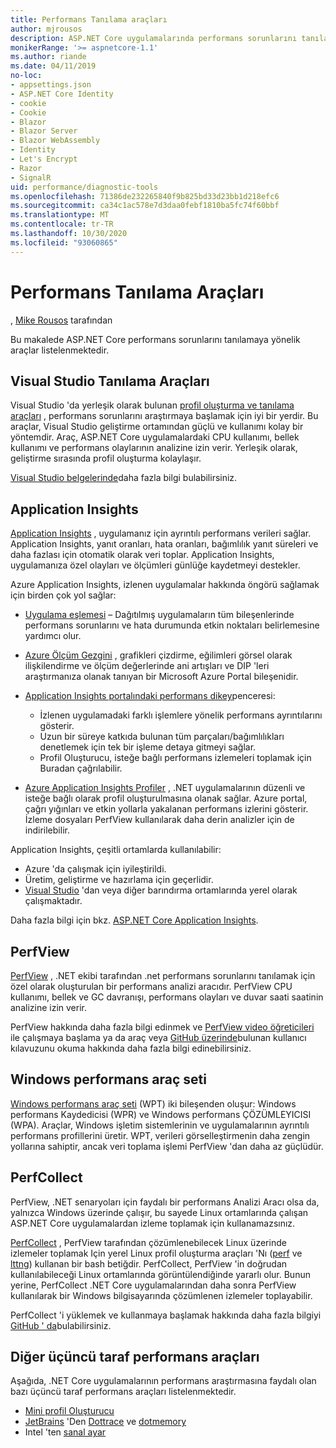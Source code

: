 ```yaml
---
title: Performans Tanılama araçları
author: mjrousos
description: ASP.NET Core uygulamalarında performans sorunlarını tanılamaya yönelik faydalı araçlar.
monikerRange: '>= aspnetcore-1.1'
ms.author: riande
ms.date: 04/11/2019
no-loc:
- appsettings.json
- ASP.NET Core Identity
- cookie
- Cookie
- Blazor
- Blazor Server
- Blazor WebAssembly
- Identity
- Let's Encrypt
- Razor
- SignalR
uid: performance/diagnostic-tools
ms.openlocfilehash: 71386de232265840f9b825bd33d23bb1d218efc6
ms.sourcegitcommit: ca34c1ac578e7d3daa0febf1810ba5fc74f60bbf
ms.translationtype: MT
ms.contentlocale: tr-TR
ms.lasthandoff: 10/30/2020
ms.locfileid: "93060865"
---
```

# <a name="performance-diagnostic-tools"></a>Performans Tanılama Araçları

, [Mike Rousos](https://github.com/mjrousos) tarafından

Bu makalede ASP.NET Core performans sorunlarını tanılamaya yönelik araçlar listelenmektedir.

## <a name="visual-studio-diagnostic-tools"></a>Visual Studio Tanılama Araçları

Visual Studio 'da yerleşik olarak bulunan [profil oluşturma ve tanılama araçları](/visualstudio/profiling) , performans sorunlarını araştırmaya başlamak için iyi bir yerdir. Bu araçlar, Visual Studio geliştirme ortamından güçlü ve kullanımı kolay bir yöntemdir. Araç, ASP.NET Core uygulamalardaki CPU kullanımı, bellek kullanımı ve performans olaylarının analizine izin verir. Yerleşik olarak, geliştirme sırasında profil oluşturma kolaylaşır.

[Visual Studio belgelerinde](/visualstudio/profiling/profiling-overview)daha fazla bilgi bulabilirsiniz.

## <a name="application-insights"></a>Application Insights

[Application Insights](/azure/application-insights/app-insights-overview) , uygulamanız için ayrıntılı performans verileri sağlar. Application Insights, yanıt oranları, hata oranları, bağımlılık yanıt süreleri ve daha fazlası için otomatik olarak veri toplar. Application Insights, uygulamanıza özel olayları ve ölçümleri günlüğe kaydetmeyi destekler.

Azure Application Insights, izlenen uygulamalar hakkında öngörü sağlamak için birden çok yol sağlar:

- [Uygulama eşlemesi](/azure/application-insights/app-insights-app-map) – Dağıtılmış uygulamaların tüm bileşenlerinde performans sorunlarını ve hata durumunda etkin noktaları belirlemesine yardımcı olur.
- [Azure Ölçüm Gezgini](/azure/azure-monitor/platform/metrics-getting-started) , grafikleri çizdirme, eğilimleri görsel olarak ilişkilendirme ve ölçüm değerlerinde ani artışları ve DIP 'leri araştırmanıza olanak tanıyan bir Microsoft Azure Portal bileşenidir.
- [Application Insights portalındaki performans dikey](/azure/application-insights/app-insights-tutorial-performance)penceresi:

  - İzlenen uygulamadaki farklı işlemlere yönelik performans ayrıntılarını gösterir.
  - Uzun bir süreye katkıda bulunan tüm parçaları/bağımlılıkları denetlemek için tek bir işleme detaya gitmeyi sağlar.
  - Profil Oluşturucu, isteğe bağlı performans izlemeleri toplamak için Buradan çağrılabilir.

- [Azure Application Insights Profiler](/azure/azure-monitor/app/profiler) , .NET uygulamalarının düzenli ve isteğe bağlı olarak profil oluşturulmasına olanak sağlar.  Azure portal, çağrı yığınları ve etkin yollarla yakalanan performans izlerini gösterir. İzleme dosyaları PerfView kullanılarak daha derin analizler için de indirilebilir.

Application Insights, çeşitli ortamlarda kullanılabilir:

- Azure 'da çalışmak için iyileştirildi.
- Üretim, geliştirme ve hazırlama için geçerlidir.
- [Visual Studio](/azure/application-insights/app-insights-visual-studio) 'dan veya diğer barındırma ortamlarında yerel olarak çalışmaktadır.

Daha fazla bilgi için bkz. [ASP.NET Core Application Insights](/azure/application-insights/app-insights-asp-net-core).

## <a name="perfview"></a>PerfView

[PerfView](https://github.com/Microsoft/perfview) , .NET ekibi tarafından .net performans sorunlarını tanılamak için özel olarak oluşturulan bir performans analizi aracıdır. PerfView CPU kullanımı, bellek ve GC davranışı, performans olayları ve duvar saati saatinin analizine izin verir.

PerfView hakkında daha fazla bilgi edinmek ve [PerfView video öğreticileri](https://channel9.msdn.com/Series/PerfView-Tutorial) ile çalışmaya başlama ya da araç veya [GitHub üzerinde](https://github.com/Microsoft/perfview)bulunan kullanıcı kılavuzunu okuma hakkında daha fazla bilgi edinebilirsiniz.

## <a name="windows-performance-toolkit"></a>Windows performans araç seti

[Windows performans araç seti](/windows-hardware/test/wpt/) (WPT) iki bileşenden oluşur: Windows performans Kaydedicisi (WPR) ve Windows performans ÇÖZÜMLEYICISI (WPA). Araçlar, Windows işletim sistemlerinin ve uygulamalarının ayrıntılı performans profillerini üretir. WPT, verileri görselleştirmenin daha zengin yollarına sahiptir, ancak veri toplama işlemi PerfView 'dan daha az güçlüdür.

## <a name="perfcollect"></a>PerfCollect

PerfView, .NET senaryoları için faydalı bir performans Analizi Aracı olsa da, yalnızca Windows üzerinde çalışır, bu sayede Linux ortamlarında çalışan ASP.NET Core uygulamalardan izleme toplamak için kullanamazsınız.

[PerfCollect](https://github.com/dotnet/coreclr/blob/master/Documentation/project-docs/linux-performance-tracing.md) , PerfView tarafından çözümlenebilecek Linux üzerinde izlemeler toplamak Için yerel Linux profil oluşturma araçları 'Nı ([perf](https://perf.wiki.kernel.org/index.php/Main_Page) ve [lttng](https://lttng.org/)) kullanan bir bash betiğdir. PerfCollect, PerfView 'in doğrudan kullanılabileceği Linux ortamlarında görüntülendiğinde yararlı olur. Bunun yerine, PerfCollect .NET Core uygulamalarından daha sonra PerfView kullanılarak bir Windows bilgisayarında çözümlenen izlemeler toplayabilir.

PerfCollect 'i yüklemek ve kullanmaya başlamak hakkında daha fazla bilgiyi [GitHub ' da](https://github.com/dotnet/coreclr/blob/master/Documentation/project-docs/linux-performance-tracing.md)bulabilirsiniz.

## <a name="other-third-party-performance-tools"></a>Diğer üçüncü taraf performans araçları

Aşağıda, .NET Core uygulamalarının performans araştırmasına faydalı olan bazı üçüncü taraf performans araçları listelenmektedir.

- [Mini profil Oluşturucu](https://miniprofiler.com/)
- [JetBrains](https://www.jetbrains.com/) 'Den [Dottrace](https://www.jetbrains.com/profiler/) ve [dotmemory](https://www.jetbrains.com/dotmemory/)
- Intel 'ten [sanal ayar](https://software.intel.com/content/www/us/en/develop/tools/vtune-profiler.html)
